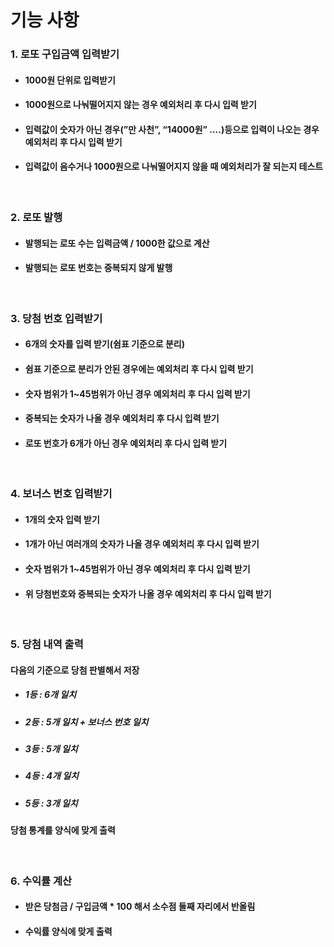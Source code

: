 # **기능 사항**
### 1. 로또 구입금액 입력받기
- #### 1000원 단위로 입력받기
- #### 1000원으로 나눠떨어지지 않는 경우 예외처리 후 다시 입력 받기
- #### 입력값이 숫자가 아닌 경우(”만 사천”, “14000원” ….)등으로 입력이 나오는 경우 예외처리 후 다시 입력 받기
- #### 입력값이 음수거나 1000원으로 나눠떨어지지 않을 때 예외처리가 잘 되는지 테스트
<br/>

### 2. 로또 발행
- ####     발행되는 로또 수는 입력금액 / 1000한 값으로 계산
- ####     발행되는 로또 번호는 중복되지 않게 발행
<br/>

### 3. 당첨 번호 입력받기
- ####     6개의 숫자를 입력 받기(쉼표 기준으로 분리)
- ####     쉼표 기준으로 분리가 안된 경우에는 예외처리 후 다시 입력 받기
- ####     숫자 범위가 1~45범위가 아닌 경우 예외처리 후 다시 입력 받기
- ####     중복되는 숫자가 나올 경우 예외처리 후 다시 입력 받기
- ####     로또 번호가 6개가 아닌 경우 예외처리 후 다시 입력 받기

<br/>

### 4. 보너스 번호 입력받기
- ####     1개의 숫자 입력 받기
- ####     1개가 아닌 여러개의 숫자가 나올 경우 예외처리 후 다시 입력 받기
- ####     숫자 범위가 1~45범위가 아닌 경우 예외처리 후 다시 입력 받기
- ####     위 당첨번호와 중복되는 숫자가 나올 경우 예외처리 후 다시 입력 받기
<br/>

### 5. 당첨 내역 출력
####     다음의 기준으로 당첨 판별해서 저장
- #####         1등 :  6개 일치
- #####         2등 : 5개 일치 + 보너스 번호 일치
- #####         3등 : 5개 일치
- #####         4등 : 4개 일치
- #####         5등 : 3개 일치
####     당첨 통계를 양식에 맞게 출력
<br/>

### 6. 수익률 계산
- ####     받은 당첨금 / 구입금액 * 100 해서 소수점 둘째 자리에서 반올림
- ####     수익률 양식에 맞게 출력